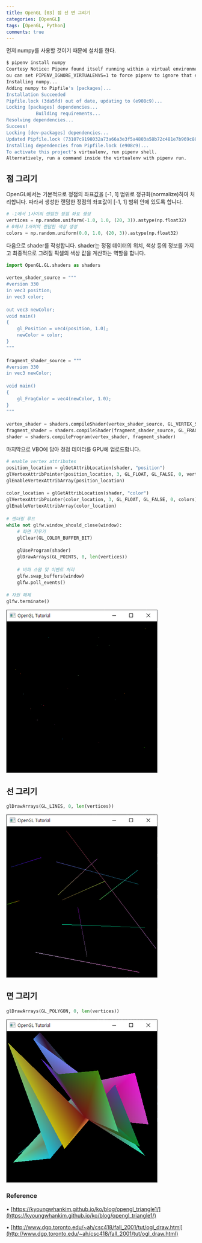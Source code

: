 ```yaml
---
title: OpenGL [03] 점 선 면 그리기
categories: [OpenGL]
tags: [OpenGL, Python]
comments: true
---
```


먼저 numpy를 사용할 것이기 때문에 설치를 한다.

```bash
$ pipenv install numpy
Courtesy Notice: Pipenv found itself running within a virtual environment, so it will automatically use that environment, instead of creating its own for any project. Y
ou can set PIPENV_IGNORE_VIRTUALENVS=1 to force pipenv to ignore that environment and create its own instead. You can set PIPENV_VERBOSITY=-1 to suppress this warning.
Installing numpy...
Adding numpy to Pipfile's [packages]...
Installation Succeeded
Pipfile.lock (3da5fd) out of date, updating to (e908c9)...
Locking [packages] dependencies...
           Building requirements...
Resolving dependencies...
Success!
Locking [dev-packages] dependencies...
Updated Pipfile.lock (73107c9198032a73a66a3e3f5a4803a58b72c481e7b969c88d42d87544e908c9)!
Installing dependencies from Pipfile.lock (e908c9)...
To activate this project's virtualenv, run pipenv shell.
Alternatively, run a command inside the virtualenv with pipenv run.
```

## 점 그리기

OpenGL에서는 기본적으로 정점의 좌표값을 [-1, 1] 범위로 정규화(normalize)하여 처리합니다. 따라서 생성한 랜덤한 정점의 좌표값이 [-1, 1] 범위 안에 있도록 합니다.

```python
# -1에서 1사이의 랜덤한 정점 좌표 생성
vertices = np.random.uniform(-1.0, 1.0, (20, 3)).astype(np.float32)
# 0에서 1사이의 랜덤한 색상 생성
colors = np.random.uniform(0.0, 1.0, (20, 3)).astype(np.float32)
```

다음으로 shader를 작성합니다. shader는 정점 데이터의 위치, 색상 등의 정보를 가지고 최종적으로 그려질 픽셀의 색상 값을 계산하는 역할을 합니다.

```python
import OpenGL.GL.shaders as shaders

vertex_shader_source = """
#version 330
in vec3 position;
in vec3 color;

out vec3 newColor;
void main()
{
    gl_Position = vec4(position, 1.0);
    newColor = color;
}
"""

fragment_shader_source = """
#version 330
in vec3 newColor;

void main()
{
    gl_FragColor = vec4(newColor, 1.0);
}
"""

vertex_shader = shaders.compileShader(vertex_shader_source, GL_VERTEX_SHADER)
fragment_shader = shaders.compileShader(fragment_shader_source, GL_FRAGMENT_SHADER)
shader = shaders.compileProgram(vertex_shader, fragment_shader)
```

마지막으로 VBO에 담아 정점 데이터를 GPU에 업로드합니다.

```python
# enable vertex attributes
position_location = glGetAttribLocation(shader, "position")
glVertexAttribPointer(position_location, 3, GL_FLOAT, GL_FALSE, 0, vertices)
glEnableVertexAttribArray(position_location)

color_location = glGetAttribLocation(shader, "color")
glVertexAttribPointer(color_location, 3, GL_FLOAT, GL_FALSE, 0, colors)
glEnableVertexAttribArray(color_location)

# 렌더링 루프
while not glfw.window_should_close(window):
    # 화면 지우기
    glClear(GL_COLOR_BUFFER_BIT)

    glUseProgram(shader)
    glDrawArrays(GL_POINTS, 0, len(vertices))

    # 버퍼 스왑 및 이벤트 처리
    glfw.swap_buffers(window)
    glfw.poll_events()

# 자원 해제
glfw.terminate()
```

![gl_random_pt](/assets/img/post/gl_random_pt.png)

## 선 그리기

```python
glDrawArrays(GL_LINES, 0, len(vertices))
```

![gl_random_line](/assets/img/post/gl_random_line.png)

## 면 그리기

```python
glDrawArrays(GL_POLYGON, 0, len(vertices))
```

![gl_random_poly](/assets/img/post/gl_random_poly.png)

### Reference

• [https://kyoungwhankim.github.io/ko/blog/opengl_triangle1/](https://kyoungwhankim.github.io/ko/blog/opengl_triangle1/)

• [http://www.dgp.toronto.edu/~ah/csc418/fall_2001/tut/ogl_draw.html](http://www.dgp.toronto.edu/~ah/csc418/fall_2001/tut/ogl_draw.html)
